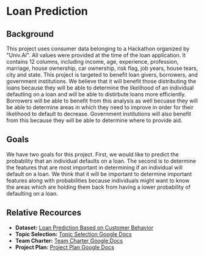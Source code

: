 # Loan Prediction

## Background
This project uses consumer data belonging to a Hackathon organized by "Univ.AI". All values were provided at the time of the loan application. It contains 12 columns, including income, age, experience, profession, marriage, house ownership, car ownership, risk flag, job years, house tears, city and state. This project is targeted to benefit loan givers, borrowers, and government institutions. We believe that it will benefit those distributing the loans because they will be able to determine the likelihood of an individual defautling on a loan and will be able to distirbute loans more efficiently. Borrowers will be able to benefit from this analysis as well becuase they will be able to determine areas in which they need to improve in order for their likelihood to default to decrease. Government institutions will also benefit from this because they will be able to determine where to provide aid.

## Goals
We have two goals for this project. First, we would like to predict the probability that an individual defaults on a loan. The second is to determine the features that are most important in determining if an individual will default on a loan. We think that it will be important to determine important features along with probabilities because individuals might want to know the areas which are holding them back from having a lower probability of defaulting on a loan.

## Relative Recources
* **Dataset:** [Loan Prediction Based on Customer Behavior](https://www.kaggle.com/subhamjain/loan-prediction-based-on-customer-behavior?select=Training+Data.csv)
* **Topic Selection:** [Topic Selection Google Docs](https://docs.google.com/document/d/19xLIllcyRP5w9erRgP2w27jL7wbaO581z5OsHeHq9GI/edit)
* **Team Charter:** [Team Charter Google Docs](https://docs.google.com/document/d/1Kb17YtmSjuI7ESMgf-fG6SVkB027VWkTum1VQCMPtMo/edit)
* **Project Plan:** [Project Plan Google Docs](https://docs.google.com/document/d/1jOURIGWK7Eu6EH9hPWfGwKOmz_ZKquQbvK2M-ODjXpg/edit)

